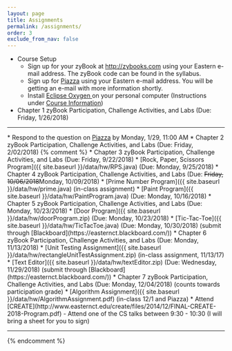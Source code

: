 ```yaml
---  
layout: page
title: Assignments 
permalink: /assignments/
order: 3
exclude_from_nav: false
---
```

   
* Course Setup 
	* Sign up for your zyBook at <a href = "http://zybooks.com">http://zybooks.com</a> using your Eastern e-mail address. The zyBook code can be found in the syllabus.
	* Sign up for <a href = "http://www.piazza.com">Piazza</a> using your Eastern e-mail address. You will be getting an e-mail with more information shortly. 
	* Install <a href = "https://eclipse.org">Eclipse Oxygen </a> on your personal computer (Instructions under <a href = "http://gdancik.github.io/CSC-210/info/">Course Information</a>) 
* Chapter 1 zyBook Participation, Challenge Activities, and Labs (Due: Friday, 1/26/2018)
<hr>
* Respond to the question on <a href = "http://www.piazza.com">Piazza</a> by Monday, 1/29, 11:00 AM 
* Chapter 2 zyBook Participation, Challenge Activities, and Labs (Due: Friday, 2/02/2018) 
{% comment %}
* Chapter 3 zyBook Participation, Challenge Activities, and Labs (Due: Friday, 9/22/2018)
* [Rock, Paper, Scissors Program]({{ site.baseurl }}/data/hw/RPS.java) (Due: Monday, 9/25/2018)
* Chapter 4 zyBook Participation, Challenge Activities, and Labs (Due: <strike>Friday, 10/06/2018</strike>Monday, 10/09/2018)
* [Prime Number Program]({{ site.baseurl }}/data/hw/prime.java) (in-class assignment)  
* [Paint Program]({{ site.baseurl }}/data/hw/PaintProgram.java) (Due: Monday, 10/16/2018)  
* Chapter 5 zyBook Participation, Challenge Activities, and Labs (Due: Monday, 10/23/2018)
* [Door Program]({{ site.baseurl }}/data/hw/doorProgram.zip) (Due: Monday, 10/23/2018)  
* [Tic-Tac-Toe]({{ site.baseurl }}/data/hw/TicTacToe.java) (Due: Monday, 10/30/2018) (submit through [Blackboard](https://easternct.blackboard.com/)) 
* Chapter 6 zyBook Participation, Challenge Activities, and Labs (Due: Monday, 11/13/2018)
* [Unit Testing Assignment]({{ site.baseurl }}/data/hw/rectangleUnitTestAssignment.zip) (in-class assignment, 11/13/17)
* [Text Editor]({{ site.baseurl }}/data/hw/textEditor.zip) (Due: Wednesday, 11/29/2018) (submit through [Blackboard](https://easternct.blackboard.com/)) 
* Chapter 7 zyBook Participation, Challenge Activities, and Labs (Due: Monday, 12/04/2018) (counts towards participation grade)
* [Algorithm Assignment]({{ site.baseurl }}/data/hw/AlgorithmAssignment.pdf) (in-class 12/1 and Piazza)
* Attend [CREATE](http://www.easternct.edu/create/files/2014/12/FINAL-CREATE-2018-Program.pdf) - Attend one of the CS talks between 9:30 - 10:30 (I will bring a sheet for you to sign) 

***

{% endcomment %} 

